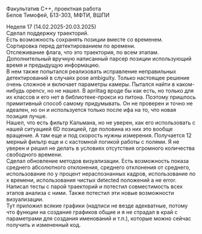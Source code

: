 Факультатив C++, проектная работа \
Белов Тимофей, Б13-303, МФТИ, ВШПИ

Неделя 17 (14.02.2025-20.03.2025) \
Сделал поддержку траекторий. \
Есть возможность сохранять позиции вместе со временем. \
Сортировка перед детектированием по времени. \
Отслеживание флага, что это траектория, по всем этапам. \
Дополнительный вручную написанный парсер позиции использующий время и предыдущую информацию. \
В нем также попытался реализовать исправление неправильных детектирований в случаях pose ambiguity. Только настоящее решение очень сложное и включает параметры камеры. Пытался найти в каком-нибудь opencv, но не нашел. В apriltag вроде бы как есть, но только для их классов и его нет в библиотеке-прокси из питона. Поэтому пришлось примитивный способ самому придумывать. Он не проверен и точно не идеален, но он и используется только после ифа на то, что новая позиция лучше. \
Нашел, что есть фильтр Кальмана, но не уверен, как его использовать с нашей ситуацией 6D позицией, где половина из них это вообще вращение. А там еще и под скорость нужны измерения. Получается 12 мерный фильтр еще и с кастомной логикой работы с полями. Я не уверен и решил не делать в условиях отсутствия огромного количества свободного времени. \
Сделал обновление методов визуализации. Есть возможность показа среднего абсолютного отклонения, среднего отклонения от среднего, использование по y процент нераспознанных кадров, использование по x времени, использования чистых detected положений а не error. \
Написал тесты с парой траекторий и потестил совместимость всех этапов анализа с ними. Также потестил эти новые возможности визуализации. \
Тут приложил всякие графики (надписи не везде адекватные, потому что функции на создание графиков общие и я не страдал в край с параметрами для создания именований и т.п.), которые можно сейчас получить и измененный код.
